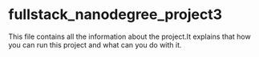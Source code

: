 # fullstack_nanodegree_project3
This file contains all the information about the project.It explains that how you can run this project and what can you do with it.